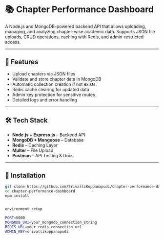# 📚 Chapter Performance Dashboard

A Node.js and MongoDB-powered backend API that allows uploading, managing, and analyzing chapter-wise academic data. Supports JSON file uploads, CRUD operations, caching with Redis, and admin-restricted access.

---

## 🚀 Features

- Upload chapters via JSON files
- Validate and store chapter data in MongoDB
- Automatic collection creation if not exists
- Redis cache clearing for updated data
- Admin key protection for sensitive routes
- Detailed logs and error handling

---

## 🛠 Tech Stack

- **Node.js + Express.js** – Backend API
- **MongoDB + Mongoose** – Database
- **Redis** – Caching Layer
- **Multer** – File Upload
- **Postman** – API Testing & Docs

---


## 🔧 Installation

```bash
git clone https://github.com/SrivalliKoppanapudi/chapter-performance-dashboard.git
cd chapter-performance-dashboard
npm install


environment setup

PORT=5000
MONGODB_URI=your_mongodb_connection_string
REDIS_URL=your_redis_connection_url
ADMIN_KEY=srivallikoppanapudi
